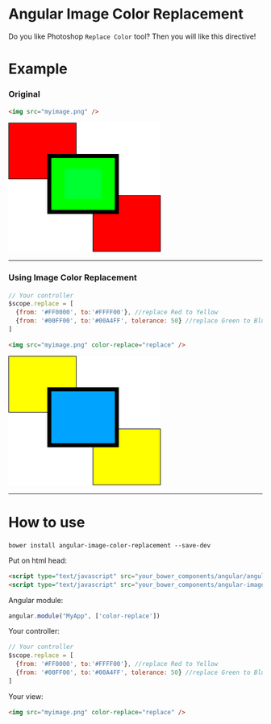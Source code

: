 # Angular Image Color Replacement
Do you like Photoshop `Replace Color` tool? Then you will like this directive!

# Example
### Original
```html
<img src="myimage.png" />
```
![alt original](https://raw.githubusercontent.com/jesse1983/angular-image-color-replacement/master/image.png)

---------------------------------------

### Using Image Color Replacement

```javascript
// Your controller
$scope.replace = [
  {from: '#FF0000', to:'#FFFF00'}, //replace Red to Yellow
  {from: '#00FF00', to:'#00A4FF', tolerance: 50} //replace Green to Blue with tolerance 50
]
```
```html
<img src="myimage.png" color-replace="replace" />
```
![alt original](https://raw.githubusercontent.com/jesse1983/angular-image-color-replacement/master/image-replaced.png)

---------------------------------------

# How to use
`bower install angular-image-color-replacement --save-dev`

Put on html head:
```html
<script type="text/javascript" src="your_bower_components/angular/angular.min.js"></script><!-- Mandatory -->
<script type="text/javascript" src="your_bower_components/angular-image-color-replacement/dist/image-color-replacement"></script>
```

Angular module:
```javascript
angular.module("MyApp", ['color-replace'])
```

Your controller:
```javascript
// Your controller
$scope.replace = [
  {from: '#FF0000', to:'#FFFF00'}, //replace Red to Yellow
  {from: '#00FF00', to:'#00A4FF', tolerance: 50} //replace Green to Blue with tolerance 50
]
```

Your view:
```html
<img src="myimage.png" color-replace="replace" />
```
